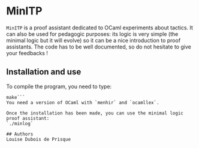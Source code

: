 # MinITP

`MinITP` is a proof assistant dedicated to OCaml experiments about tactics.
It can also be used for pedagogic purposes: its logic is very simple (the minimal logic but it will evolve) so it can be a nice introduction to proof assistants.
The code has to be well documented, so do not hesitate to give your feedbacks !

## Installation and use

To compile the program, you need to type:
```cd src
make```
You need a version of OCaml with `menhir` and `ocamllex`. 

Once the installation has been made, you can use the minimal logic proof assistant:
`./minlog` 

## Authors
Louise Dubois de Prisque
